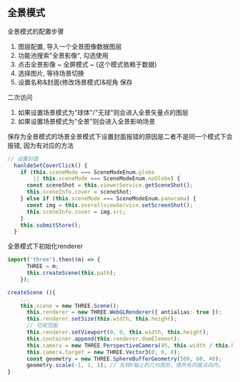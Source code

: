 ## 全景模式

全景模式的配置步骤

1. 图层配置, 导入一个全景图像数据图层
2. 功能池搜索"全景影像", 勾选使用
3. 点击全景影像 ~ 全屏模式 ~ (这个模式依赖于数据)
4. 选择图片, 等待场景切换
5. 设置名称&封面(修改场景模式)&视角 保存



二次访问

1. 如果设置场景模式为"球体"/"无球"则会进入全景矢量点的图层
2. 如果设置场景模式为"全景"则会进入全景影响场景



保存为全景模式的场景全景模式下设置封面报错的原因是二者不是同一个模式下会报错, 因为有对应的方法

```ts
// 设置封面
  hanldeSetCoverClick() {
    if (this.sceneMode === SceneModeEnum.globe 
        || this.sceneMode === SceneModeEnum.noGlobe) {
      const sceneShot = this.viewerService.getSceneShot();
      this.sceneInfo.cover = sceneShot;
    } else if (this.sceneMode === SceneModeEnum.panorama) {
      const img = this.overallviewService.setScreenShot();
      this.sceneInfo.cover = img.src;
    }
    this.submitStore();
  }
```

全景模式下初始化renderer

```ts
import('three').then((m) => {
      THREE = m;
      this.createScene(this.path);
    });

createScene (){
    ... 
    this.scene = new THREE.Scene();
      this.renderer = new THREE.WebGLRenderer({ antialias: true });
      this.renderer.setSize(this.width, this.height);
      // 可视范围
      this.renderer.setViewport(0, 0, this.width, this.height);
      this.container.append(this.renderer.domElement);
      this.camera = new THREE.PerspectiveCamera(45, this.width / this.height, this.near, this.far);
      this.camera.target = new THREE.Vector3(0, 0, 0);
      const geometry = new THREE.SphereBufferGeometry(500, 60, 40);
      geometry.scale(-1, 1, 1); // 反转X轴上的几何图形，使所有的面点向内。
}
```

